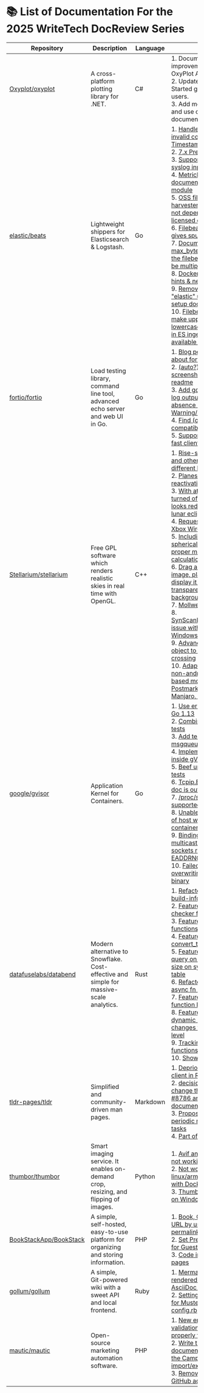 # 📚 List of Documentation For the 2025 WriteTech DocReview Series

| **Repository**                               | **Description**                        | **Language**                       | **Issues**                      |
|----------------------------------------------|----------------------------------------|------------------------------------|---------------------------------|
| [Oxyplot/oxyplot](https://github.com/oxyplot/oxyplot)| A cross-platform plotting library for .NET. | C#                    | 1. Documentation improvements for the OxyPlot API. <br> 2. Update the Getting Started guide for new users. <br> 3. Add more examples and use cases to the documentation.|
| [elastic/beats](https://github.com/elastic/beats) | Lightweight shippers for Elasticsearch & Logstash. | Go | 1. [Handle K8s events with invalid count or invalid Timestamps](https://github.com/elastic/beats/issues/31126)<br> 2. [7.x Prefer hot data tiers](https://github.com/elastic/beats/issues/30411)<br> 3. [Support multiline in syslog input](https://github.com/elastic/beats/issues/7594)<br> 4. [Metricbeat - Missing documentation in SQL module](https://github.com/elastic/beats/issues/18743)<br> 5. [OSS filebeat harvester_test.go should not depend on Elastic-licensed code](https://github.com/elastic/beats/issues/40293)<br> 6. [Filebeat setup check gives spurious ILM error](https://github.com/elastic/beats/issues/16336)<br> 7. [Document that the max_bytes configured for the filebeat log input may be multiplied by 4](https://github.com/elastic/beats/issues/31984)<br> 8. [Docker autodiscover hints & networks](https://github.com/elastic/beats/issues/8498)<br> 9. [Remove mention of "elastic" user in cloud setup docs](https://github.com/elastic/beats/issues/29862)<br> 10. [Filebeat Processors - make uppercase and lowercase processors (as in ES ingest nodes) available to filebeat](https://github.com/elastic/beats/issues/22254) |
| [fortio/fortio](https://github.com/fortio/fortio) | Load testing library, command line tool, advanced echo server and web UI in Go. | Go | 1. [Blog post(s)/article about fortio (features)](https://github.com/fortio/fortio/issues/266) <br> 2. [(auto?)update the screenshots in the readme](https://github.com/fortio/fortio/issues/154) <br> 3. [Add golden copies of log output (presence and absence of Warning/Errors) for tests](https://github.com/fortio/fortio/issues/295) <br> 4. [Find (or write?) HTTP compatibility tests](https://github.com/fortio/fortio/issues/38) <br> 5. [Support HTTP proxy for fast client too](https://github.com/fortio/fortio/issues/318) <br> |
| [Stellarium/stellarium](https://github.com/Stellarium/stellarium) | Free GPL software which renders realistic skies in real time with OpenGL. | C++ | 1. [Rise-set of Sun, Moon and other sky objects in different height of places](https://github.com/Stellarium/stellarium/issues/3212)<br> 2. [Planes plugin reactivation](https://github.com/Stellarium/stellarium/issues/3891)<br> 3. [With atmosphere turned off, Moon still looks red during total lunar eclipse](https://github.com/Stellarium/stellarium/issues/3218)<br> 4. [Request support for Xbox Wireless Controller](https://github.com/Stellarium/stellarium/issues/3323)<br> 5. [Including conversion of spherical plane into star's proper motion calculations](https://github.com/Stellarium/stellarium/issues/3108)<br> 6. [Drag and drop an image, platesolve it and display it with variable transparency above background](https://github.com/Stellarium/stellarium/issues/3170)<br> 7. [Mollweide Projection](https://github.com/Stellarium/stellarium/issues/3895)<br> 8. [SynScanMobile.Telescope issue with V24.1qt6 on Windows v22H2](https://github.com/Stellarium/stellarium/issues/3773)<br> 9. [Advance selected object to next az/alt crossing](https://github.com/Stellarium/stellarium/issues/3737)<br> 10. [Adapt Stellarium to non-android/non-AOSP-based mobile devices? Postmarket, UbuntuTouch, Manjaro, Maemo...](https://github.com/Stellarium/stellarium/issues/3850) |
| [google/gvisor](https://github.com/google/gvisor) | Application Kernel for Containers. | Go | 1. [Use error wrapping in Go 1.13](https://github.com/google/gvisor/issues/2270)<br> 2. [Combine similar syscall tests](https://github.com/google/gvisor/issues/1640)<br> 3. [Add tests for msgqueue.go](https://github.com/google/gvisor/issues/8872)<br> 4. [Implement /dev/kmsg inside gVisor](https://github.com/google/gvisor/issues/2290)<br> 5. [Beef up write syscall tests](https://github.com/google/gvisor/issues/2370)<br> 6. [Tcpip.Endpoint.Write() doc is out of date](https://github.com/google/gvisor/issues/6024)<br> 7. [/proc/sys/net/ipv6 not supported](https://github.com/google/gvisor/issues/5745)<br> 8. [Unable to get hostname of host when running container with --uts=host](https://github.com/google/gvisor/issues/7995)<br> 9. [Binding to IPv6 multicast from ICMPv6 sockets returns EADDRNOTAVAIL](https://github.com/google/gvisor/issues/5960)<br> 10. [Failed to stop overwriting a running binary](https://github.com/google/gvisor/issues/1005) |
| [datafuselabs/databend](https://github.com/datafuselabs/databend) | Modern alternative to Snowflake. Cost-effective and simple for massive-scale analytics. | Rust | 1. [Refactor: Try using build-info](https://github.com/datafuselabs/databend/issues/9874) <br> 2. [Feature: Add type checker for sqlglogictest](https://github.com/datafuselabs/databend/issues/9647)<br> 3. [Feature: Support map functions](https://github.com/datafuselabs/databend/issues/15295)<br> 4. [Feature: Function about convert_timezone](https://github.com/datafuselabs/databend/issues/16177)<br> 5. [Feature: Allow user to query on spilled storage size on system.query_log table](https://github.com/datafuselabs/databend/issues/15269)<br> 6. [Refactor: Use native async fn in trait syntax](https://github.com/datafuselabs/databend/issues/12201)<br> 7. [Feature: Add list function like duckdb](https://github.com/datafuselabs/databend/issues/10497)<br> 8. [Feature: Support dynamic log level changes for the query level](https://github.com/datafuselabs/databend/issues/15469)<br> 9. [Tracking: Re-org the functions doc](https://github.com/datafuselabs/databend/issues/10029)<br> 10. [Show variables](https://github.com/datafuselabs/databend/issues/16274) |
| [tldr-pages/tldr](https://github.com/tldr-pages/tldr) | Simplified and community-driven man pages. | Markdown | 1. [Deprioritize the node client in README.md](https://github.com/tldr-pages/tldr/issues/16229) <br> 2. [decision/docs: keep or change the approach for #8786 and #7596 and document this](https://github.com/tldr-pages/tldr/issues/12316) <br> 3. [Proposal: document all periodic maintenance tasks](https://github.com/tldr-pages/tldr/issues/12291) <br> 4. [Part of set-of-tools](https://github.com/tldr-pages/tldr/issues/11969) |
| [thumbor/thumbor](https://github.com/thumbor/thumbor) | Smart imaging service. It enables on-demand crop, resizing, and flipping of images. | Python | 1. [Avif and autorotation not working properly](https://github.com/thumbor/thumbor/issues/1716) <br> 2. [Not working in linux/arm64 based vm with Docker](https://github.com/thumbor/thumbor/issues/1697) <br> 3. [Thumbor not working on Windows 11](https://github.com/thumbor/thumbor/issues/1684) |
| [BookStackApp/BookStack](https://github.com/BookStackApp/BookStack) | A simple, self-hosted, easy-to-use platform for organizing and storing information. | PHP | 1. [Book, Chapter, Page URL by using id instead of permalink](https://github.com/BookStackApp/BookStack/issues/5635) <br> 2. [Set Preferred Language for Guest Users](https://github.com/BookStackApp/BookStack/issues/5632) <br> 3. [Code instead of wiki pages](https://github.com/BookStackApp/BookStack/issues/5628) |
| [gollum/gollum](https://github.com/gollum/gollum) | A simple, Git-powered wiki with a sweet API and local frontend. | Ruby | 1. [Mermaid Diagram not rendered properly for AsciiDoc docs](https://github.com/gollum/gollum/issues/2104) <br> 2. [Setting check_anchors for Mustermann in config.rb](https://github.com/gollum/gollum/issues/2097) <br> |
| [mautic/mautic](https://github.com/mautic/mautic) | Open-source marketing automation software. | PHP | 1. [New email form validation is not firing properly for field Subject](https://github.com/mautic/mautic/issues/14989) <br> 2. [Write the documentation to support the Campaign import/export features](https://github.com/mautic/developer-documentation-new/issues/239) <br> 3. [Remove auto-merge GitHub actions](https://github.com/mautic/developer-documentation-new/issues/179) |